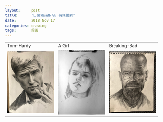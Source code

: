 ```yaml
---
layout:     post
title:      "日常素描练习，持续更新"
date:       2018 Nov 17
categories: drawing
tags:       绘画
---
```


<!--excerpt-->

<table>
<tr>

<td style="background: none; width: 33.33%"> Tom-Hardy </td>
<td style="background: none; width: 33.33%"> A Girl </td>
<td style="background: none; width: 33.33%"> Breaking-Bad </td>

</tr>

<tr>

<td style="background: none; width: 33.33%">
<a href="/post-res/drawing/2018-12-19-tom-hardy-smoking.jpg" target="_blank">
<img src="/post-res/drawing/2018-12-19-tom-hardy-smoking-small.jpg" />
</a>
</td>

<td style="background: none; width: 33.33%">
<a href="/post-res/drawing/2018-12-09-fashion-girl.jpg" target="_blank">
<img src="/post-res/drawing/2018-12-09-fashion-girl-small.jpg" />
</a>
</td>

<td style="background: none; width: 33.33%">
<a href="/post-res/breaking-bad/breaking-bad-2018-11-17-2.jpg" target="_blank">
<img src="/post-res/breaking-bad/breaking-bad-2018-11-17-2-small.jpg" />
</a>
</td>

</tr>
</table>

<!--more-->
